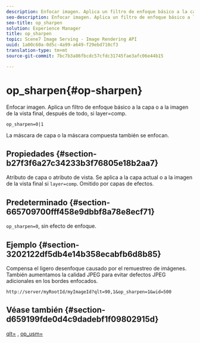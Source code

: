 ```yaml
---
description: Enfocar imagen. Aplica un filtro de enfoque básico a la capa o a la imagen de la vista final, después de todo, si layer=comp.
seo-description: Enfocar imagen. Aplica un filtro de enfoque básico a la capa o a la imagen de la vista final, después de todo, si layer=comp.
seo-title: op_sharpen
solution: Experience Manager
title: op_sharpen
topic: Scene7 Image Serving - Image Rendering API
uuid: 1a00c60a-0d5c-4a99-a649-f29ebd710cf3
translation-type: tm+mt
source-git-commit: 7bc7b3a86fbcdc57cfdc31745fae3afc06e44b15

---
```



# op_sharpen{#op-sharpen}

Enfocar imagen. Aplica un filtro de enfoque básico a la capa o a la imagen de la vista final, después de todo, si layer=comp.

`op_sharpen=0|1`

La máscara de capa o la máscara compuesta también se enfocan.

## Propiedades {#section-b27f3f6a27c34233b3f76805e18b2aa7}

Atributo de capa o atributo de vista. Se aplica a la capa actual o a la imagen de la vista final si `layer=comp`. Omitido por capas de efectos.

## Predeterminado {#section-665709700fff458e9dbbf8a78e8ecf71}

`op_sharpen=0`, sin efecto de enfoque.

## Ejemplo {#section-3202122df5db4e14b358ecabfb6d8b85}

Compensa el ligero desenfoque causado por el remuestreo de imágenes. También aumentamos la calidad JPEG para evitar defectos JPEG adicionales en los bordes enfocados.

`http://server/myRootId/myImageId?qlt=90,1&op_sharpen=1&wid=500`

## Véase también {#section-d659199fde0d4c9dadebf1f09802915d}

[qlt=](../../../../../is-api/http-ref/image-serving-api-ref/c-http-protocol-reference/c-command-reference/r-is-http-qlt.md#reference-f69ed0758c784b0385d979820546d352) , [op_usm=](../../../../../is-api/http-ref/image-serving-api-ref/c-http-protocol-reference/c-command-reference/r-op-sharpen.md#reference-c32573230c6140f883efdaa201ea8541)
